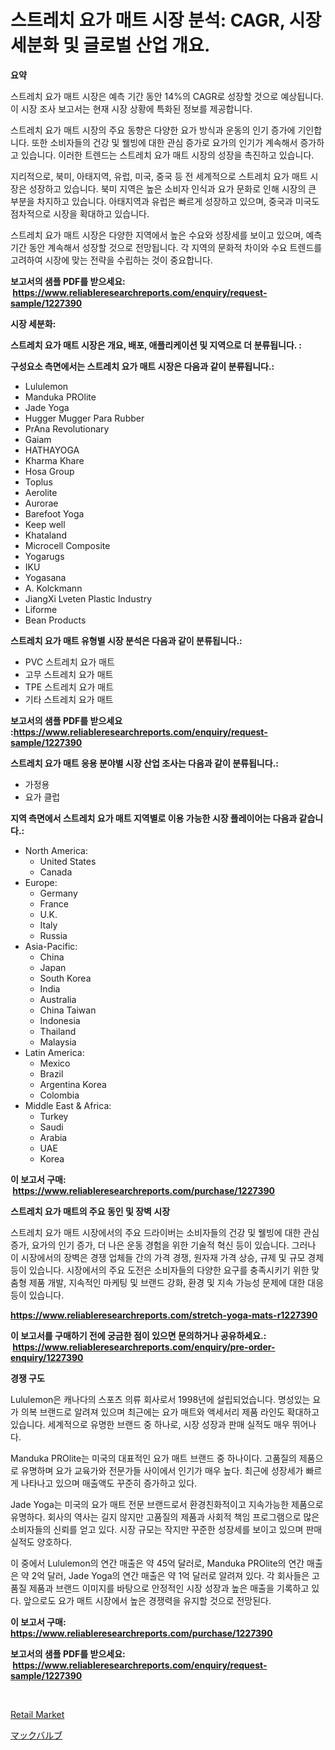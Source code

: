 <p><h1>스트레치 요가 매트 시장 분석: CAGR, 시장 세분화 및 글로벌 산업 개요.</h1></p><p><strong>요약</strong></p>
<p><p>스트레치 요가 매트 시장은 예측 기간 동안 14%의 CAGR로 성장할 것으로 예상됩니다. 이 시장 조사 보고서는 현재 시장 상황에 특화된 정보를 제공합니다.</p><p>스트레치 요가 매트 시장의 주요 동향은 다양한 요가 방식과 운동의 인기 증가에 기인합니다. 또한 소비자들의 건강 및 웰빙에 대한 관심 증가로 요가의 인기가 계속해서 증가하고 있습니다. 이러한 트렌드는 스트레치 요가 매트 시장의 성장을 촉진하고 있습니다.</p><p>지리적으로, 북미, 아태지역, 유럽, 미국, 중국 등 전 세계적으로 스트레치 요가 매트 시장은 성장하고 있습니다. 북미 지역은 높은 소비자 인식과 요가 문화로 인해 시장의 큰 부분을 차지하고 있습니다. 아태지역과 유럽은 빠르게 성장하고 있으며, 중국과 미국도 점차적으로 시장을 확대하고 있습니다.</p><p>스트레치 요가 매트 시장은 다양한 지역에서 높은 수요와 성장세를 보이고 있으며, 예측 기간 동안 계속해서 성장할 것으로 전망됩니다. 각 지역의 문화적 차이와 수요 트렌드를 고려하여 시장에 맞는 전략을 수립하는 것이 중요합니다.</p></p>
<p><strong>보고서의 샘플 PDF를 받으세요: &nbsp;<a href="https://www.reliableresearchreports.com/enquiry/request-sample/1227390">https://www.reliableresearchreports.com/enquiry/request-sample/1227390</a></strong></p>
<p><strong>시장 세분화:</strong></p>
<p><strong> 스트레치 요가 매트 시장은 개요, 배포, 애플리케이션 및 지역으로 더 분류됩니다. :</strong></p>
<p><strong>구성요소 측면에서는 스트레치 요가 매트 시장은 다음과 같이 분류됩니다.:</strong></p>
<p><ul><li>Lululemon</li><li>Manduka PROlite</li><li>Jade Yoga</li><li>Hugger Mugger Para Rubber</li><li>PrAna Revolutionary</li><li>Gaiam</li><li>HATHAYOGA</li><li>Kharma Khare</li><li>Hosa Group</li><li>Toplus</li><li>Aerolite</li><li>Aurorae</li><li>Barefoot Yoga</li><li>Keep well</li><li>Khataland</li><li>Microcell Composite</li><li>Yogarugs</li><li>IKU</li><li>Yogasana</li><li>A. Kolckmann</li><li>JiangXi Lveten Plastic Industry</li><li>Liforme</li><li>Bean Products</li></ul></p>
<p><strong> 스트레치 요가 매트 유형별 시장 분석은 다음과 같이 분류됩니다.:</strong></p>
<p><ul><li>PVC 스트레치 요가 매트</li><li>고무 스트레치 요가 매트</li><li>TPE 스트레치 요가 매트</li><li>기타 스트레치 요가 매트</li></ul></p>
<p><strong>보고서의 샘플 PDF를 받으세요 :<a href="https://www.reliableresearchreports.com/enquiry/request-sample/1227390">https://www.reliableresearchreports.com/enquiry/request-sample/1227390</a></strong></p>
<p><strong> 스트레치 요가 매트 응용 분야별 시장 산업 조사는 다음과 같이 분류됩니다.:</strong></p>
<p><ul><li>가정용</li><li>요가 클럽</li></ul></p>
<p><strong>지역 측면에서 스트레치 요가 매트 지역별로 이용 가능한 시장 플레이어는 다음과 같습니다.:</strong></p>
<p><ul>
    <li>
        North America:
        <ul>
            <li>United States</li>
            <li>Canada</li>
        </ul>
    </li>
    <li>
        Europe:
        <ul>
            <li>Germany</li>
            <li>France</li>
            <li>U.K.</li>
            <li>Italy</li>
            <li>Russia</li>
        </ul>
    </li>
    <li>
        Asia-Pacific:
        <ul>
            <li>China</li>
            <li>Japan</li>
            <li>South Korea</li>
            <li>India</li>
            <li>Australia</li>
            <li>China Taiwan</li>
            <li>Indonesia</li>
            <li>Thailand</li>
            <li>Malaysia</li>
        </ul>
    </li>
    <li>
        Latin America:
        <ul>
            <li>Mexico</li>
            <li>Brazil</li>
            <li>Argentina Korea</li>
            <li>Colombia</li>
        </ul>
    </li>
    <li>
        Middle East & Africa:
        <ul>
            <li>Turkey</li>
            <li>Saudi</li>
            <li>Arabia</li>
            <li>UAE</li>
            <li>Korea</li>
        </ul>
    </li>
    </ul></p>
<p><strong>이 보고서 구매: &nbsp;<a href="https://www.reliableresearchreports.com/purchase/1227390">https://www.reliableresearchreports.com/purchase/1227390</a></strong></p>
<p><strong>스트레치 요가 매트의 주요 동인 및 장벽 시장</strong></p>
<p><p>스트레치 요가 매트 시장에서의 주요 드라이버는 소비자들의 건강 및 웰빙에 대한 관심 증가, 요가의 인기 증가, 더 나은 운동 경험을 위한 기술적 혁신 등이 있습니다. 그러나 이 시장에서의 장벽은 경쟁 업체들 간의 가격 경쟁, 원자재 가격 상승, 규제 및 규모 경제 등이 있습니다. 시장에서의 주요 도전은 소비자들의 다양한 요구를 충족시키기 위한 맞춤형 제품 개발, 지속적인 마케팅 및 브랜드 강화, 환경 및 지속 가능성 문제에 대한 대응 등이 있습니다.</p></p>
<p><strong><a href="https://www.reliableresearchreports.com/stretch-yoga-mats-r1227390">https://www.reliableresearchreports.com/stretch-yoga-mats-r1227390</a></strong></p>
<p><strong>이 보고서를 구매하기 전에 궁금한 점이 있으면 문의하거나 공유하세요.: &nbsp;<a href="https://www.reliableresearchreports.com/enquiry/pre-order-enquiry/1227390">https://www.reliableresearchreports.com/enquiry/pre-order-enquiry/1227390</a></strong></p>
<p><strong>경쟁 구도</strong></p>
<p><p>Lululemon은 캐나다의 스포츠 의류 회사로서 1998년에 설립되었습니다. 명성있는 요가 의복 브랜드로 알려져 있으며 최근에는 요가 매트와 액세서리 제품 라인도 확대하고 있습니다. 세계적으로 유명한 브랜드 중 하나로, 시장 성장과 판매 실적도 매우 뛰어나다.</p><p>Manduka PROlite는 미국의 대표적인 요가 매트 브랜드 중 하나이다. 고품질의 제품으로 유명하며 요가 교육가와 전문가들 사이에서 인기가 매우 높다. 최근에 성장세가 빠르게 나타나고 있으며 매출액도 꾸준히 증가하고 있다.</p><p>Jade Yoga는 미국의 요가 매트 전문 브랜드로서 환경친화적이고 지속가능한 제품으로 유명하다. 회사의 역사는 길지 않지만 고품질의 제품과 사회적 책임 프로그램으로 많은 소비자들의 신뢰를 얻고 있다. 시장 규모는 작지만 꾸준한 성장세를 보이고 있으며 판매 실적도 양호하다.</p><p>이 중에서 Lululemon의 연간 매출은 약 45억 달러로, Manduka PROlite의 연간 매출은 약 2억 달러, Jade Yoga의 연간 매출은 약 1억 달러로 알려져 있다. 각 회사들은 고품질 제품과 브랜드 이미지를 바탕으로 안정적인 시장 성장과 높은 매출을 기록하고 있다. 앞으로도 요가 매트 시장에서 높은 경쟁력을 유지할 것으로 전망된다.</p></p>
<p><strong>이 보고서 구매: &nbsp; <a href="https://www.reliableresearchreports.com/purchase/1227390">https://www.reliableresearchreports.com/purchase/1227390</a></strong></p>
<p><strong>보고서의 샘플 PDF를 받으세요: &nbsp;<a href="https://www.reliableresearchreports.com/enquiry/request-sample/1227390">https://www.reliableresearchreports.com/enquiry/request-sample/1227390</a></strong><strong></strong></p>
<p>&nbsp;</p>
<p><p><a href="https://invited-way-688.notion.site/Retail-Market-Research-Report-Its-History-and-Forecast-2024-to-2031-5852ca0513c44d4b824623e38355276f">Retail Market</a></p><p><a href="https://medium.com/@jacobkelly525/mac%E3%83%90%E3%83%AB%E3%83%96%E5%B8%82%E5%A0%B4%E3%81%AF-%E5%B8%82%E5%A0%B4%E3%82%B7%E3%82%A7%E3%82%A2-%E5%B8%82%E5%A0%B4%E3%83%88%E3%83%AC%E3%83%B3%E3%83%89-%E3%81%8A%E3%82%88%E3%81%B3%E5%B8%82%E5%A0%B4%E6%88%90%E9%95%B7%E3%81%AB%E9%96%A2%E3%81%99%E3%82%8B%E6%83%85%E5%A0%B1%E3%82%92%E6%8F%90%E4%BE%9B%E3%81%97%E3%81%BE%E3%81%99-973f7030fa13">マックバルブ</a></p></p>